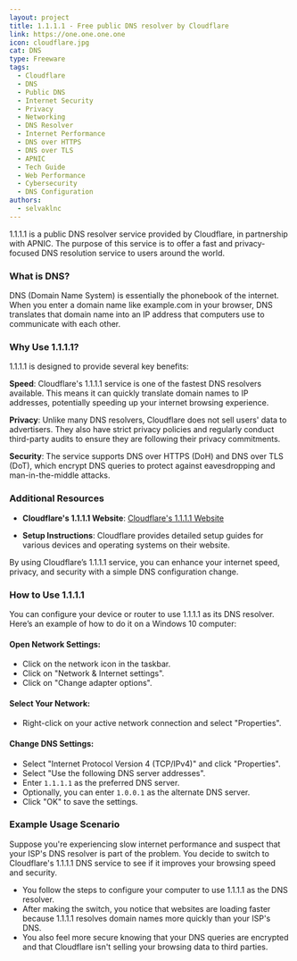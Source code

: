 ```yaml
---
layout: project
title: 1.1.1.1 - Free public DNS resolver by Cloudflare
link: https://one.one.one.one
icon: cloudflare.jpg
cat: DNS
type: Freeware
tags: 
  - Cloudflare
  - DNS
  - Public DNS
  - Internet Security
  - Privacy
  - Networking
  - DNS Resolver
  - Internet Performance
  - DNS over HTTPS
  - DNS over TLS
  - APNIC
  - Tech Guide
  - Web Performance
  - Cybersecurity
  - DNS Configuration
authors:
  - selvaklnc
---
```

1.1.1.1 is a public DNS resolver service provided by Cloudflare, in partnership with APNIC. The purpose of this service is to offer a fast and privacy-focused DNS resolution service to users around the world.

### What is DNS?
DNS (Domain Name System) is essentially the phonebook of the internet. When you enter a domain name like example.com in your browser, DNS translates that domain name into an IP address that computers use to communicate with each other.

### Why Use 1.1.1.1?
1.1.1.1 is designed to provide several key benefits:

**Speed**: Cloudflare's 1.1.1.1 service is one of the fastest DNS resolvers available. This means it can quickly translate domain names to IP addresses, potentially speeding up your internet browsing experience.

**Privacy**: Unlike many DNS resolvers, Cloudflare does not sell users' data to advertisers. They also have strict privacy policies and regularly conduct third-party audits to ensure they are following their privacy commitments.

**Security**: The service supports DNS over HTTPS (DoH) and DNS over TLS (DoT), which encrypt DNS queries to protect against eavesdropping and man-in-the-middle attacks.

### Additional Resources
- **Cloudflare's 1.1.1.1 Website**: <a rel="nofollow" href="https://1.1.1.1" target="_blank">Cloudflare's 1.1.1.1 Website</a>

- **Setup Instructions**: Cloudflare provides detailed setup guides for various devices and operating systems on their website.

By using Cloudflare’s 1.1.1.1 service, you can enhance your internet speed, privacy, and security with a simple DNS configuration change.

### How to Use 1.1.1.1
You can configure your device or router to use 1.1.1.1 as its DNS resolver. Here’s an example of how to do it on a Windows 10 computer:

#### Open Network Settings:
- Click on the network icon in the taskbar.
- Click on "Network & Internet settings".
- Click on "Change adapter options".

#### Select Your Network:
- Right-click on your active network connection and select "Properties".

#### Change DNS Settings:
- Select "Internet Protocol Version 4 (TCP/IPv4)" and click "Properties".
- Select "Use the following DNS server addresses".
- Enter `1.1.1.1` as the preferred DNS server.
- Optionally, you can enter `1.0.0.1` as the alternate DNS server.
- Click "OK" to save the settings.

### Example Usage Scenario
Suppose you're experiencing slow internet performance and suspect that your ISP's DNS resolver is part of the problem. You decide to switch to Cloudflare's 1.1.1.1 DNS service to see if it improves your browsing speed and security.

- You follow the steps to configure your computer to use 1.1.1.1 as the DNS resolver.
- After making the switch, you notice that websites are loading faster because 1.1.1.1 resolves domain names more quickly than your ISP's DNS.
- You also feel more secure knowing that your DNS queries are encrypted and that Cloudflare isn't selling your browsing data to third parties.
